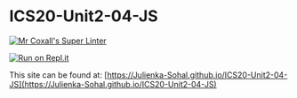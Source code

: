 # ICS20-Unit2-04-JS

[![Mr Coxall's Super Linter](https://github.com/Julienka-Sohal/ICS20-Unit2-04-JS/workflows/Mr%20Coxall's%20Super%20Linter/badge.svg)](https://github.com/Julienka-Sohal/ICS20-Unit2-04-JS/actions/)

[![Run on Repl.it](https://repl.it/badge/github/Julienka-Sohal/ICS20-Unit2-04-JS)](https://repl.it/github/Julienka-Sohal/ICS20-Unit2-04-JS)

This site can be found at: [https://Julienka-Sohal.github.io/ICS20-Unit2-04-JS](https://Julienka-Sohal.github.io/ICS20-Unit2-04-JS)
